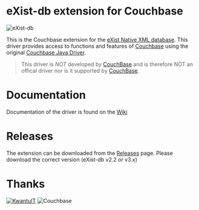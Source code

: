 # eXist-db extension for Couchbase

![eXist-db](http://exist-db.org/exist/apps/homepage/resources/img/existdb.gif)

This is the Couchbase extension for the [eXist Native XML database](http://www.exist-db.org). This driver provides access to functions and features of [Couchbase](http://www.couchbase.com) using the original [Couchbase Java Driver](https://github.com/couchbase/couchbase-java-client).

> This driver is *NOT* developed by [CouchBase](https://www.couchbase.com) and is therefore NOT an offical driver nor is it supported by [CouchBase](https://www.couchbase.com).

# Documentation 

Documentation of the driver is found on the [Wiki](../../wiki)

# Releases

The extension can be downloaded from the [Releases](../../releases) page. Please download the correct version (eXist-db v2.2 or v3.x)


# Thanks

[![KwantuIT](http://static1.squarespace.com/static/5555daace4b0bd68287c4b64/t/5555de47e4b009369bb56958/1436367788205/?format=150w)](http://kwantu.net)  ![Couchbase](https://upload.wikimedia.org/wikipedia/en/thumb/5/52/CouchbaseLogo.svg/320px-CouchbaseLogo.svg.png)
